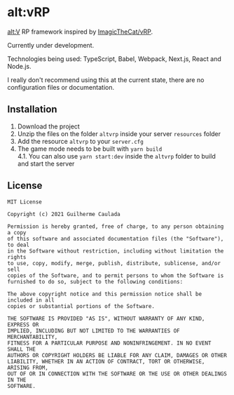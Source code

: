 # alt:vRP

[alt:V](https://altv.mp/) RP framework inspired by [ImagicTheCat/vRP](https://github.com/ImagicTheCat/vRP).

Currently under development.

Technologies being used: TypeScript, Babel, Webpack, Next.js, React and Node.js.

I really don't recommend using this at the current state, there are no configuration files or documentation.

## Installation

1. Download the project
2. Unzip the files on the folder `altvrp` inside your server `resources` folder
3. Add the resource `altvrp` to your `server.cfg`
4. The game mode needs to be built with `yarn build`  
    4.1. You can also use `yarn start:dev` inside the `altvrp` folder to build and start the server

## License
```
MIT License

Copyright (c) 2021 Guilherme Caulada

Permission is hereby granted, free of charge, to any person obtaining a copy
of this software and associated documentation files (the "Software"), to deal
in the Software without restriction, including without limitation the rights
to use, copy, modify, merge, publish, distribute, sublicense, and/or sell
copies of the Software, and to permit persons to whom the Software is
furnished to do so, subject to the following conditions:

The above copyright notice and this permission notice shall be included in all
copies or substantial portions of the Software.

THE SOFTWARE IS PROVIDED "AS IS", WITHOUT WARRANTY OF ANY KIND, EXPRESS OR
IMPLIED, INCLUDING BUT NOT LIMITED TO THE WARRANTIES OF MERCHANTABILITY,
FITNESS FOR A PARTICULAR PURPOSE AND NONINFRINGEMENT. IN NO EVENT SHALL THE
AUTHORS OR COPYRIGHT HOLDERS BE LIABLE FOR ANY CLAIM, DAMAGES OR OTHER
LIABILITY, WHETHER IN AN ACTION OF CONTRACT, TORT OR OTHERWISE, ARISING FROM,
OUT OF OR IN CONNECTION WITH THE SOFTWARE OR THE USE OR OTHER DEALINGS IN THE
SOFTWARE.
```
